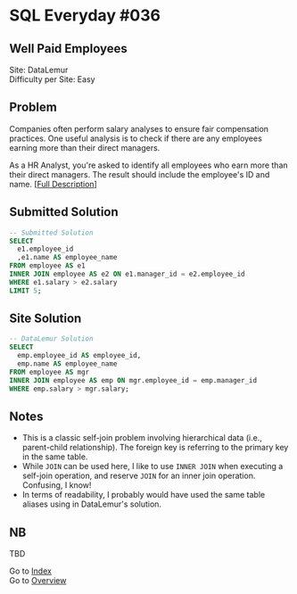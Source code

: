 # SQL Everyday \#036

## Well Paid Employees

Site: DataLemur\
Difficulty per Site: Easy

## Problem

Companies often perform salary analyses to ensure fair compensation practices. One useful analysis is to check if there are any employees earning more than their direct managers.

As a HR Analyst, you're asked to identify all employees who earn more than their direct managers. The result should include the employee's ID and name. [[Full Description](https://datalemur.com/questions/sql-well-paid-employees)]

## Submitted Solution

```sql
-- Submitted Solution
SELECT 
  e1.employee_id
  ,e1.name AS employee_name
FROM employee AS e1
INNER JOIN employee AS e2 ON e1.manager_id = e2.employee_id
WHERE e1.salary > e2.salary
LIMIT 5;
```

## Site Solution

```sql
-- DataLemur Solution 
SELECT 
  emp.employee_id AS employee_id,
  emp.name AS employee_name
FROM employee AS mgr
INNER JOIN employee AS emp ON mgr.employee_id = emp.manager_id
WHERE emp.salary > mgr.salary;
```

## Notes

* This is a classic self-join problem involving hierarchical data (i.e., parent-child relationship). The foreign key is referring to the primary key in the same table.
* While `JOIN` can be used here, I like to use `INNER JOIN` when executing a self-join operation, and reserve `JOIN` for an inner join operation. Confusing, I know!
* In terms of readability, I probably would have used the same table aliases using in DataLemur's solution.

## NB

TBD

Go to [Index](../?tab=readme-ov-file#index)\
Go to [Overview](../?tab=readme-ov-file)
